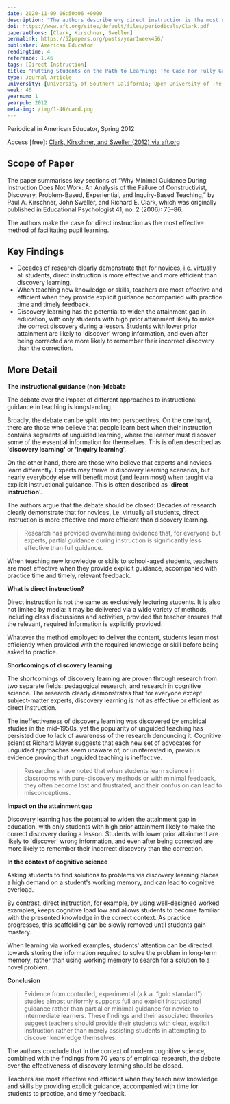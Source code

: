 ```yaml
---
date: 2020-11-09 06:50:06 +0000
description: "The authors describe why direct instruction is the most efficient and effective method of teaching school-aged students new knowledge or skills."
doi: https://www.aft.org/sites/default/files/periodicals/Clark.pdf
paperauthors: [Clark, Kirschner, Sweller]
permalink: https://52papers.org/posts/year1week456/
publisher: American Educator
readingtime: 4
reference: 1.46
tags: [Direct Instruction]
title: "Putting Students on the Path to Learning: The Case For Fully Guided Instruction"
type: Journal Article
university: [University of Southern California; Open University of The Netherlands; University of New South Wales]
week: 46
yearnum: 1
yearpub: 2012
meta-img: /img/1-46/card.png
---
```


Periodical in American Educator, Spring 2012

Access [free]: [Clark, Kirschner, and Sweller (2012) via aft.org](https://www.aft.org/sites/default/files/periodicals/Clark.pdf)

## Scope of Paper

The paper summarises key sections of “Why Minimal Guidance During Instruction Does Not Work: An Analysis of the Failure of Constructivist, Discovery, Problem-Based, Experiential, and Inquiry-Based Teaching,” by Paul A. Kirschner, John Sweller, and Richard E. Clark, which was originally published in Educational Psychologist 41, no. 2 (2006): 75–86.

The authors make the case for direct instruction as the most effective method of facilitating pupil learning.

## Key Findings

- Decades of research clearly demonstrate that for novices, i.e. virtually all students, direct instruction is more effective and more efficient than discovery learning.
- When teaching new knowledge or skills, teachers are most effective and efficient when they provide explicit guidance accompanied with practice time and timely feedback.
- Discovery learning has the potential to widen the attainment gap in education, with only students with high prior attainment likely to make the correct discovery during a lesson. Students with lower prior attainment are likely to 'discover' wrong information, and even after being corrected are more likely to remember their incorrect discovery than the correction.

## More Detail

**The instructional guidance (non-)debate**

The debate over the impact of different approaches to instructional guidance in teaching is longstanding.  

Broadly, the debate can be split into two perspectives. On the one hand, there are those who believe that people learn best when their instruction contains segments of unguided learning, where the learner must discover some of the essential information for themselves. This is often described as '**discovery learning'** or **'inquiry learning**'.

On the other hand, there are those who believe that experts and novices learn differently. Experts may thrive in discovery learning scenarios, but nearly everybody else will benefit most (and learn most) when taught via explicit instructional guidance. This is often described as '**direct instruction**'.

The authors argue that the debate should be closed: Decades of research clearly demonstrate that for novices, i.e. virtually all students, direct instruction is more effective and more efficient than discovery learning.

> Research has provided overwhelming evidence that, for everyone but experts, partial guidance during instruction is significantly less effective than full guidance.

When teaching new knowledge or skills to school-aged students, teachers are most effective when they provide explicit guidance, accompanied with practice time and timely, relevant feedback.

**What is direct instruction?**

Direct instruction is not the same as exclusively lecturing students. It is also not limited by media: it may be delivered via a wide variety of methods, including class discussions and activities, provided the teacher ensures that the relevant, required information is explicitly provided.

Whatever the method employed to deliver the content, students learn most efficiently when provided with the required knowledge or skill before being asked to practice.

**Shortcomings of discovery learning**

The shortcomings of discovery learning are proven through research from two separate fields: pedagogical research, and research in cognitive science. The research clearly demonstrates that for everyone except subject-matter experts, discovery learning is not as effective or efficient as direct instruction.

The ineffectiveness of discovery learning was discovered by empirical studies in the mid-1950s, yet the popularity of unguided teaching has persisted due to lack of awareness of the research denouncing it. Cognitive scientist Richard Mayer suggests that each new set of advocates for unguided approaches seem unaware of, or uninterested in, previous evidence proving that unguided teaching is ineffective.

> Researchers have noted that when students learn science in classrooms with pure-discovery methods or with minimal feedback, they often become lost and frustrated, and their confusion can lead to misconceptions.

**Impact on the attainment gap**

Discovery learning has the potential to widen the attainment gap in education, with only students with high prior attainment likely to make the correct discovery during a lesson. Students with lower prior attainment are likely to 'discover' wrong information, and even after being corrected are more likely to remember their incorrect discovery than the correction.

**In the context of cognitive science**

Asking students to find solutions to problems via discovery learning places a high demand on a student's working memory, and can lead to cognitive overload.

By contrast, direct instruction, for example, by using well-designed worked examples, keeps cognitive load low and allows students to become familiar with the presented knowledge in the correct context. As practice progresses, this scaffolding can be slowly removed until students gain mastery.

When learning via worked examples, students' attention can be directed towards storing the information required to solve the problem in long-term memory, rather than using working memory to search for a solution to a novel problem.

**Conclusion**

> Evidence from controlled, experimental (a.k.a. “gold standard”) studies almost uniformly supports full and explicit instructional guidance rather than partial or minimal guidance for novice to intermediate learners. These findings and their associated theories suggest teachers should provide their students with clear, explicit instruction rather than merely assisting students in attempting to discover knowledge themselves.

The authors conclude that in the context of modern cognitive science, combined with the findings from 70 years of empirical research, the debate over the effectiveness of discovery learning should be closed.

Teachers are most effective and efficient when they teach new knowledge and skills by providing explicit guidance, accompanied with time for students to practice, and timely feedback.
